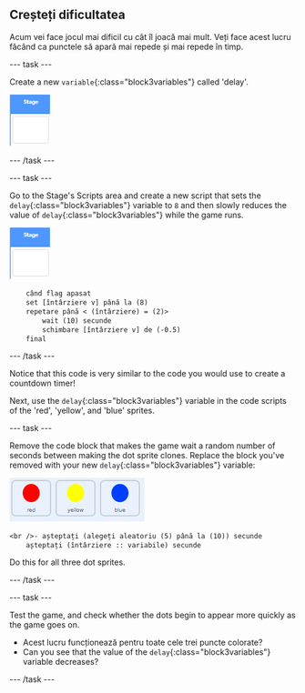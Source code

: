 ## Creșteți dificultatea

Acum vei face jocul mai dificil cu cât îl joacă mai mult. Veți face acest lucru făcând ca punctele să apară mai repede și mai repede în timp.

\--- task \---

Create a new `variable`{:class="block3variables"} called 'delay'.

![Stage sprite](images/stage-sprite.png)

\--- /task \---

\--- task \---

Go to the Stage's Scripts area and create a new script that sets the `delay`{:class="block3variables"} variable to `8` and then slowly reduces the value of `delay`{:class="block3variables"} while the game runs.

![Stage sprite](images/stage-sprite.png)

```blocks3
    când flag apasat
    set [întârziere v] până la (8)
    repetare până < (întârziere) = (2)>
        wait (10) secunde
        schimbare [întârziere v] de (-0.5)
    final
```

\--- /task \---

Notice that this code is very similar to the code you would use to create a countdown timer!

Next, use the `delay`{:class="block3variables"} variable in the code scripts of the 'red', 'yellow', and 'blue' sprites.

\--- task \---

Remove the code block that makes the game wait a random number of seconds between making the dot sprite clones. Replace the block you've removed with your new `delay`{:class="block3variables"} variable:

![screenshot](images/all-dots.png)

```blocks3
<br />- așteptați (alegeți aleatoriu (5) până la (10)) secunde
    așteptați (întârziere :: variabile) secunde
```

Do this for all three dot sprites.

\--- /task \---

\--- task \---

Test the game, and check whether the dots begin to appear more quickly as the game goes on.

+ Acest lucru funcționează pentru toate cele trei puncte colorate?
+ Can you see that the value of the `delay`{:class="block3variables"} variable decreases?

\--- /task \---